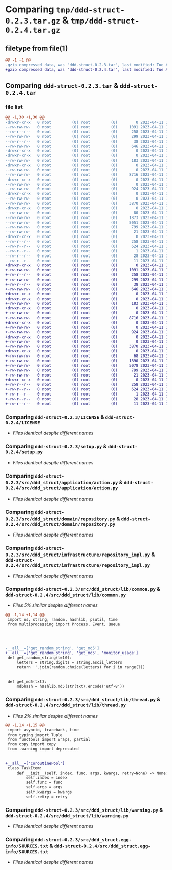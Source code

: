 # Comparing `tmp/ddd-struct-0.2.3.tar.gz` & `tmp/ddd-struct-0.2.4.tar.gz`

## filetype from file(1)

```diff
@@ -1 +1 @@
-gzip compressed data, was "ddd-struct-0.2.3.tar", last modified: Tue Apr 11 10:11:02 2023, max compression
+gzip compressed data, was "ddd-struct-0.2.4.tar", last modified: Tue Apr 11 11:51:21 2023, max compression
```

## Comparing `ddd-struct-0.2.3.tar` & `ddd-struct-0.2.4.tar`

### file list

```diff
@@ -1,30 +1,30 @@
-drwxr-xr-x   0 root         (0) root         (0)        0 2023-04-11 10:11:02.548491 ddd-struct-0.2.3/
--rw-rw-rw-   0 root         (0) root         (0)     1091 2023-04-11 10:10:55.000000 ddd-struct-0.2.3/LICENSE
--rw-r--r--   0 root         (0) root         (0)      258 2023-04-11 10:11:02.548491 ddd-struct-0.2.3/PKG-INFO
--rw-rw-rw-   0 root         (0) root         (0)      299 2023-04-11 10:10:55.000000 ddd-struct-0.2.3/README.md
--rw-r--r--   0 root         (0) root         (0)       38 2023-04-11 10:11:02.552492 ddd-struct-0.2.3/setup.cfg
--rw-rw-rw-   0 root         (0) root         (0)      646 2023-04-11 10:10:55.000000 ddd-struct-0.2.3/setup.py
-drwxr-xr-x   0 root         (0) root         (0)        0 2023-04-11 10:11:02.544491 ddd-struct-0.2.3/src/
-drwxr-xr-x   0 root         (0) root         (0)        0 2023-04-11 10:11:02.544491 ddd-struct-0.2.3/src/ddd_struct/
--rw-rw-rw-   0 root         (0) root         (0)      183 2023-04-11 10:10:55.000000 ddd-struct-0.2.3/src/ddd_struct/__init__.py
-drwxr-xr-x   0 root         (0) root         (0)        0 2023-04-11 10:11:02.548491 ddd-struct-0.2.3/src/ddd_struct/application/
--rw-rw-rw-   0 root         (0) root         (0)        0 2023-04-11 10:10:55.000000 ddd-struct-0.2.3/src/ddd_struct/application/__init__.py
--rw-rw-rw-   0 root         (0) root         (0)     8716 2023-04-11 10:10:55.000000 ddd-struct-0.2.3/src/ddd_struct/application/action.py
-drwxr-xr-x   0 root         (0) root         (0)        0 2023-04-11 10:11:02.548491 ddd-struct-0.2.3/src/ddd_struct/domain/
--rw-rw-rw-   0 root         (0) root         (0)        0 2023-04-11 10:10:55.000000 ddd-struct-0.2.3/src/ddd_struct/domain/__init__.py
--rw-rw-rw-   0 root         (0) root         (0)      924 2023-04-11 10:10:55.000000 ddd-struct-0.2.3/src/ddd_struct/domain/repository.py
-drwxr-xr-x   0 root         (0) root         (0)        0 2023-04-11 10:11:02.548491 ddd-struct-0.2.3/src/ddd_struct/infrastructure/
--rw-rw-rw-   0 root         (0) root         (0)        0 2023-04-11 10:10:55.000000 ddd-struct-0.2.3/src/ddd_struct/infrastructure/__init__.py
--rw-rw-rw-   0 root         (0) root         (0)     3870 2023-04-11 10:10:55.000000 ddd-struct-0.2.3/src/ddd_struct/infrastructure/repository_impl.py
-drwxr-xr-x   0 root         (0) root         (0)        0 2023-04-11 10:11:02.548491 ddd-struct-0.2.3/src/ddd_struct/lib/
--rw-rw-rw-   0 root         (0) root         (0)       80 2023-04-11 10:10:55.000000 ddd-struct-0.2.3/src/ddd_struct/lib/__init__.py
--rw-rw-rw-   0 root         (0) root         (0)     1873 2023-04-11 10:10:55.000000 ddd-struct-0.2.3/src/ddd_struct/lib/common.py
--rw-rw-rw-   0 root         (0) root         (0)     5051 2023-04-11 10:10:55.000000 ddd-struct-0.2.3/src/ddd_struct/lib/thread.py
--rw-rw-rw-   0 root         (0) root         (0)      799 2023-04-11 10:10:55.000000 ddd-struct-0.2.3/src/ddd_struct/lib/warning.py
--rw-rw-rw-   0 root         (0) root         (0)       21 2023-04-11 10:10:55.000000 ddd-struct-0.2.3/src/ddd_struct/version.py
-drwxr-xr-x   0 root         (0) root         (0)        0 2023-04-11 10:11:02.548491 ddd-struct-0.2.3/src/ddd_struct.egg-info/
--rw-r--r--   0 root         (0) root         (0)      258 2023-04-11 10:11:02.000000 ddd-struct-0.2.3/src/ddd_struct.egg-info/PKG-INFO
--rw-r--r--   0 root         (0) root         (0)      624 2023-04-11 10:11:02.000000 ddd-struct-0.2.3/src/ddd_struct.egg-info/SOURCES.txt
--rw-r--r--   0 root         (0) root         (0)        1 2023-04-11 10:11:02.000000 ddd-struct-0.2.3/src/ddd_struct.egg-info/dependency_links.txt
--rw-r--r--   0 root         (0) root         (0)       28 2023-04-11 10:11:02.000000 ddd-struct-0.2.3/src/ddd_struct.egg-info/requires.txt
--rw-r--r--   0 root         (0) root         (0)       11 2023-04-11 10:11:02.000000 ddd-struct-0.2.3/src/ddd_struct.egg-info/top_level.txt
+drwxr-xr-x   0 root         (0) root         (0)        0 2023-04-11 11:51:21.266086 ddd-struct-0.2.4/
+-rw-rw-rw-   0 root         (0) root         (0)     1091 2023-04-11 11:51:13.000000 ddd-struct-0.2.4/LICENSE
+-rw-r--r--   0 root         (0) root         (0)      258 2023-04-11 11:51:21.266086 ddd-struct-0.2.4/PKG-INFO
+-rw-rw-rw-   0 root         (0) root         (0)      299 2023-04-11 11:51:13.000000 ddd-struct-0.2.4/README.md
+-rw-r--r--   0 root         (0) root         (0)       38 2023-04-11 11:51:21.266086 ddd-struct-0.2.4/setup.cfg
+-rw-rw-rw-   0 root         (0) root         (0)      646 2023-04-11 11:51:13.000000 ddd-struct-0.2.4/setup.py
+drwxr-xr-x   0 root         (0) root         (0)        0 2023-04-11 11:51:21.258086 ddd-struct-0.2.4/src/
+drwxr-xr-x   0 root         (0) root         (0)        0 2023-04-11 11:51:21.262086 ddd-struct-0.2.4/src/ddd_struct/
+-rw-rw-rw-   0 root         (0) root         (0)      183 2023-04-11 11:51:13.000000 ddd-struct-0.2.4/src/ddd_struct/__init__.py
+drwxr-xr-x   0 root         (0) root         (0)        0 2023-04-11 11:51:21.262086 ddd-struct-0.2.4/src/ddd_struct/application/
+-rw-rw-rw-   0 root         (0) root         (0)        0 2023-04-11 11:51:13.000000 ddd-struct-0.2.4/src/ddd_struct/application/__init__.py
+-rw-rw-rw-   0 root         (0) root         (0)     8716 2023-04-11 11:51:13.000000 ddd-struct-0.2.4/src/ddd_struct/application/action.py
+drwxr-xr-x   0 root         (0) root         (0)        0 2023-04-11 11:51:21.262086 ddd-struct-0.2.4/src/ddd_struct/domain/
+-rw-rw-rw-   0 root         (0) root         (0)        0 2023-04-11 11:51:13.000000 ddd-struct-0.2.4/src/ddd_struct/domain/__init__.py
+-rw-rw-rw-   0 root         (0) root         (0)      924 2023-04-11 11:51:13.000000 ddd-struct-0.2.4/src/ddd_struct/domain/repository.py
+drwxr-xr-x   0 root         (0) root         (0)        0 2023-04-11 11:51:21.262086 ddd-struct-0.2.4/src/ddd_struct/infrastructure/
+-rw-rw-rw-   0 root         (0) root         (0)        0 2023-04-11 11:51:13.000000 ddd-struct-0.2.4/src/ddd_struct/infrastructure/__init__.py
+-rw-rw-rw-   0 root         (0) root         (0)     3870 2023-04-11 11:51:13.000000 ddd-struct-0.2.4/src/ddd_struct/infrastructure/repository_impl.py
+drwxr-xr-x   0 root         (0) root         (0)        0 2023-04-11 11:51:21.266086 ddd-struct-0.2.4/src/ddd_struct/lib/
+-rw-rw-rw-   0 root         (0) root         (0)       68 2023-04-11 11:51:13.000000 ddd-struct-0.2.4/src/ddd_struct/lib/__init__.py
+-rw-rw-rw-   0 root         (0) root         (0)     1890 2023-04-11 11:51:13.000000 ddd-struct-0.2.4/src/ddd_struct/lib/common.py
+-rw-rw-rw-   0 root         (0) root         (0)     5078 2023-04-11 11:51:13.000000 ddd-struct-0.2.4/src/ddd_struct/lib/thread.py
+-rw-rw-rw-   0 root         (0) root         (0)      799 2023-04-11 11:51:13.000000 ddd-struct-0.2.4/src/ddd_struct/lib/warning.py
+-rw-rw-rw-   0 root         (0) root         (0)       21 2023-04-11 11:51:13.000000 ddd-struct-0.2.4/src/ddd_struct/version.py
+drwxr-xr-x   0 root         (0) root         (0)        0 2023-04-11 11:51:21.262086 ddd-struct-0.2.4/src/ddd_struct.egg-info/
+-rw-r--r--   0 root         (0) root         (0)      258 2023-04-11 11:51:21.000000 ddd-struct-0.2.4/src/ddd_struct.egg-info/PKG-INFO
+-rw-r--r--   0 root         (0) root         (0)      624 2023-04-11 11:51:21.000000 ddd-struct-0.2.4/src/ddd_struct.egg-info/SOURCES.txt
+-rw-r--r--   0 root         (0) root         (0)        1 2023-04-11 11:51:21.000000 ddd-struct-0.2.4/src/ddd_struct.egg-info/dependency_links.txt
+-rw-r--r--   0 root         (0) root         (0)       28 2023-04-11 11:51:21.000000 ddd-struct-0.2.4/src/ddd_struct.egg-info/requires.txt
+-rw-r--r--   0 root         (0) root         (0)       11 2023-04-11 11:51:21.000000 ddd-struct-0.2.4/src/ddd_struct.egg-info/top_level.txt
```

### Comparing `ddd-struct-0.2.3/LICENSE` & `ddd-struct-0.2.4/LICENSE`

 * *Files identical despite different names*

### Comparing `ddd-struct-0.2.3/setup.py` & `ddd-struct-0.2.4/setup.py`

 * *Files identical despite different names*

### Comparing `ddd-struct-0.2.3/src/ddd_struct/application/action.py` & `ddd-struct-0.2.4/src/ddd_struct/application/action.py`

 * *Files identical despite different names*

### Comparing `ddd-struct-0.2.3/src/ddd_struct/domain/repository.py` & `ddd-struct-0.2.4/src/ddd_struct/domain/repository.py`

 * *Files identical despite different names*

### Comparing `ddd-struct-0.2.3/src/ddd_struct/infrastructure/repository_impl.py` & `ddd-struct-0.2.4/src/ddd_struct/infrastructure/repository_impl.py`

 * *Files identical despite different names*

### Comparing `ddd-struct-0.2.3/src/ddd_struct/lib/common.py` & `ddd-struct-0.2.4/src/ddd_struct/lib/common.py`

 * *Files 5% similar despite different names*

```diff
@@ -1,14 +1,14 @@
 import os, string, random, hashlib, psutil, time
 from multiprocessing import Process, Event, Queue
 
 
 
 
-__all__=['get_random_string', 'get_md5']
+__all__=['get_random_string', 'get_md5', 'monitor_usage']
 def get_random_string(l=10):
     letters = string.digits + string.ascii_letters
     return ''.join(random.choice(letters) for i in range(l))
 
 
 def get_md5(txt):
     md5hash = hashlib.md5(str(txt).encode('utf-8'))
```

### Comparing `ddd-struct-0.2.3/src/ddd_struct/lib/thread.py` & `ddd-struct-0.2.4/src/ddd_struct/lib/thread.py`

 * *Files 2% similar despite different names*

```diff
@@ -1,14 +1,15 @@
 import asyncio, traceback, time
 from typing import Tuple
 from functools import wraps, partial
 from copy import copy
 from .warning import deprecated
 
 
+__all__=['CoroutinePool']
 class TaskItem:
     def __init__(self, index, func, args, kwargs, retry=None) -> None:
         self.index = index
         self.func = func
         self.args = args
         self.kwargs = kwargs
         self.retry = retry
```

### Comparing `ddd-struct-0.2.3/src/ddd_struct/lib/warning.py` & `ddd-struct-0.2.4/src/ddd_struct/lib/warning.py`

 * *Files identical despite different names*

### Comparing `ddd-struct-0.2.3/src/ddd_struct.egg-info/SOURCES.txt` & `ddd-struct-0.2.4/src/ddd_struct.egg-info/SOURCES.txt`

 * *Files identical despite different names*


